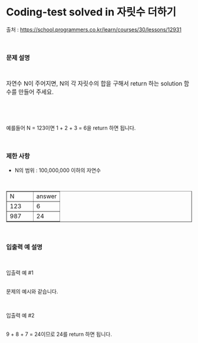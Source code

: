 # Coding-test solved in 자릿수 더하기

출처 : https://school.programmers.co.kr/learn/courses/30/lessons/12931
<p data-ke-size="size18">&nbsp;</p>
<h3 id="%EB%AC%B-%EC%A-%-C%--%EC%--%A-%EB%AA%--" data-ke-size="size23"><b>문제 설명</b></h3>
<p data-ke-size="size18">&nbsp;</p>
<p data-ke-size="size16"><span style="font-size: 1.12em; letter-spacing: 0px;">자연수 N이 주어지면, N의 각 자릿수의 합을 구해서 return 하는 solution 함수를 만들어 주세요.</span></p>
<p data-ke-size="size18">&nbsp;</p>
<p data-ke-size="size18">&nbsp;</p>
<p data-ke-size="size16">예를들어 N = 123이면 1 + 2 + 3 = 6을 return 하면 됩니다.</p>
<p data-ke-size="size16">&nbsp;</p>
<h3 id="%EB%AC%B-%EC%A-%-C%--%EC%--%A-%EB%AA%--" data-ke-size="size23"><b>제한 사항</b></h3>
<ul style="list-style-type: disc;" data-ke-list-type="disc">
<li>N의 범위 : 100,000,000 이하의 자연수</li>
</ul>
<p data-ke-size="size16">&nbsp;</p>
<table style="border-collapse: collapse; width: 100%;" border="1" data-ke-align="alignLeft" data-ke-style="style12">
<tbody>
<tr>
<td style="width: 50%;">N</td>
<td style="width: 50%;">answer</td>
</tr>
<tr>
<td style="width: 50%;">123</td>
<td style="width: 50%;">6</td>
</tr>
<tr>
<td style="width: 50%;">987</td>
<td style="width: 50%;">24</td>
</tr>
</tbody>
</table>
<p data-ke-size="size18">&nbsp;</p>
<h3 id="%EB%AC%B-%EC%A-%-C%--%EC%--%A-%EB%AA%--" data-ke-size="size23"><b>입출력 예 설명</b></h3>
<p data-ke-size="size16">&nbsp;</p>
<p data-ke-size="size16">입출력 예 #1</p>
<p data-ke-size="size16"><br />문제의 예시와 같습니다.</p>
<p data-ke-size="size16">&nbsp;</p>
<p data-ke-size="size16">입출력 예 #2</p>
<p data-ke-size="size16"><br />9 + 8 + 7 = 24이므로 24를 return 하면 됩니다.</p>
<p data-ke-size="size16">&nbsp;</p>
